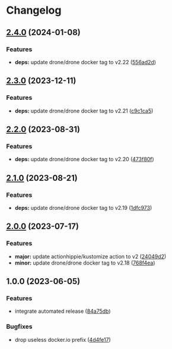 # Changelog

## [2.4.0](https://github.com/kustomhippie/drone/compare/v2.3.0...v2.4.0) (2024-01-08)


### Features

* **deps:** update drone/drone docker tag to v2.22 ([556ad2d](https://github.com/kustomhippie/drone/commit/556ad2dff6c6d4d2a966d31964522216bce2616e))

## [2.3.0](https://github.com/kustomhippie/drone/compare/v2.2.0...v2.3.0) (2023-12-11)


### Features

* **deps:** update drone/drone docker tag to v2.21 ([c9c1ca5](https://github.com/kustomhippie/drone/commit/c9c1ca5447fc8364b6b4d51a91587a7d12e18f98))

## [2.2.0](https://github.com/kustomhippie/drone/compare/v2.1.0...v2.2.0) (2023-08-31)


### Features

* **deps:** update drone/drone docker tag to v2.20 ([473f80f](https://github.com/kustomhippie/drone/commit/473f80fbebb4de870303bf0bb8cfe0a5afbb5164))

## [2.1.0](https://github.com/kustomhippie/drone/compare/v2.0.0...v2.1.0) (2023-08-21)


### Features

* **deps:** update drone/drone docker tag to v2.19 ([1dfc973](https://github.com/kustomhippie/drone/commit/1dfc973a089a32024c4aa43d90b63aa266622558))

## [2.0.0](https://github.com/kustomhippie/drone/compare/v1.0.0...v2.0.0) (2023-07-17)


### Features

* **major:** update actionhippie/kustomize action to v2 ([24049d2](https://github.com/kustomhippie/drone/commit/24049d2d85f13e87e3f484f55ddc00ee9ec404d6))
* **minor:** update drone/drone docker tag to v2.18 ([768f4ea](https://github.com/kustomhippie/drone/commit/768f4ea4cecc4ae188dc96c9d3ac4832ca7df130))

## 1.0.0 (2023-06-05)


### Features

* integrate automated release ([84a75db](https://github.com/kustomhippie/drone/commit/84a75dbb05d659abd0d791a9bdbd2bfe1e14e03d))


### Bugfixes

* drop useless docker.io prefix ([4d4fe17](https://github.com/kustomhippie/drone/commit/4d4fe17851ca0287656220d87e9d392cb321a419))

